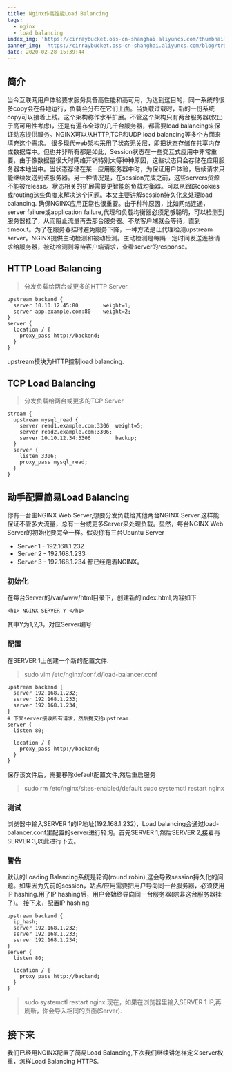 ```yaml
---
title: Nginx作高性能Load Balancing
tags:
  - nginx
  - load balancing
index_img: 'https://cirraybucket.oss-cn-shanghai.aliyuncs.com/thumbnail/traffic.jpg'
banner_img: 'https://cirraybucket.oss-cn-shanghai.aliyuncs.com/blog/traffic.jpg'
date: 2020-02-28 15:39:44
---
```


## 简介
当今互联网用户体验要求服务具备高性能和高可用，为达到这目的，同一系统的很多copy会在各地运行，负载会分布在它们上面。当负载过载时，新的一份系统copy可以接着上线。这个架构称作水平扩展。不管这个架构只有两台服务器(仅出于高可用性考虑)，还是有遍布全球的几千台服务器，都需要load balancing来保证动态提供服务。NGINX可以从HTTP,TCP和UDP load balancing等多个方面来填充这个需求。
很多现代web架构采用了状态无关层，即把状态存储在共享内存或数据库中。但也并非所有都是如此，Session状态在一些交互式应用中非常重要，由于像数据量很大时网络开销特别大等种种原因，这些状态只会存储在应用服务器本地当中。当状态存储在某一应用服务器中时，为保证用户体验，后续请求只能继续发送到该服务器。另一种情况是，在session完成之前，这些servers资源不能被release。状态相关的扩展需要更智能的负载均衡器。可以从跟踪cookies或routing这些角度来解决这个问题。本文主要讲解session持久化来处理load balancing.
确保NGINX应用正常也很重要。由于种种原因，比如网络连通，server failure或application failure,代理和负载均衡器必须足够聪明，可以检测到服务器挂了，从而阻止流量再去那台服务器。不然客户端就会等待，直到timeout。为了在服务器挂时避免服务下降，一种方法是让代理检测upstream server。NGINX提供主动检测和被动检测。主动检测是每隔一定时间发送连接请求给服务器，被动检测则等待客户端请求，查看server的response。

## HTTP Load Balancing
> 分发负载给两台或更多的HTTP Server.
```
upstream backend {
  server 10.10.12.45:80        weight=1;
  server app.example.com:80    weight=2;
}
server {
  location / {
    proxy_pass http://backend;
  }
}
```
upstream模块为HTTP控制load balancing.

## TCP Load Balancing
> 分发负载给两台或更多的TCP Server
```
stream {
  upstream mysql_read {
    server read1.example.com:3306  weight=5;
    server read2.example.com:3306;
    server 10.10.12.34:3306        backup;
  }
  server {
    listen 3306;
    proxy_pass mysql_read;
  }
}
```

## 动手配置简易Load Balancing
你有一台主NGINX Web Server,想要分发负载给其他两台NGINX Server.这样能保证不管多大流量，总有一台或更多Server来处理负载。显然，每台NGINX Web Server的初始化要完全一样。假设你有三台Ubuntu Server
* Server 1 - 192.168.1.232
* Server 2 - 192.168.1.233
* Server 3 - 192.168.1.234
都已经跑着NGINX。

### 初始化
在每台Server的/var/www/html目录下，创建新的index.html,内容如下
```
<h1> NGINX SERVER Y </h1>
```
其中Y为1,2,3，对应Server编号

### 配置
在SERVER 1上创建一个新的配置文件.
> sudo vim /etc/nginx/conf.d/load-balancer.conf
```
upstream backend {
  server 192.168.1.232;
  server 192.168.1.233;
  server 192.168.1.234;
}
# 下面server接收所有请求，然后提交给upstream.
server {
  listen 80;

  location / {
    proxy_pass http://backend;
  }
}
```
保存该文件后，需要移除default配置文件,然后重启服务
> sudo rm /etc/nginx/sites-enabled/default
> sudo systemctl restart nginx

### 测试
浏览器中输入SERVER 1的IP地址(192.168.1.232)，Load balancing会通过load-balancer.conf里配置的server进行轮询。首先SERVER 1,然后SERVER 2,接着再SERVER 3,以此进行下去。

### 警告
默认的Loading Balancing系统是轮询(round robin),这会导致session持久化的问题。如果因为先前的session，站点/应用需要把用户导向同一台服务器，必须使用IP hashing.用了IP hashing后，用户会始终导向同一台服务器(除非这台服务器挂了)。
接下来，配置IP hashing
```
upstream backend {
  ip_hash;
  server 192.168.1.232;
  server 192.168.1.233;
  server 192.168.1.234;
}
server {
  listen 80;

  location / {
    proxy_pass http://backend;
  }
}
```
> sudo systemctl restart nginx
现在，如果在浏览器里输入SERVER 1 IP,再刷新，你会导入相同的页面(Server).

## 接下来
我们已经用NGINX配置了简易Load Balancing,下次我们继续讲怎样定义server权重，怎样Load Balancing HTTPS.